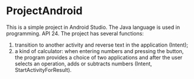 # ProjectAndroid

This is a simple project in Android Studio. The Java language is used in programming. API 24.
The project has several functions:
1. transition to another activity and reverse text in the application (Intent);
2. a kind of calculator: when entering numbers and pressing the button, the program provides a choice of two applications and after the user selects an operation, adds or subtracts numbers (Intent, StartActivityForResult).
